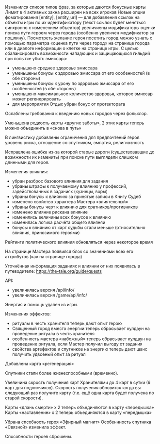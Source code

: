 
Изменился список типов фраз, за которые даются бонусные карты
Лимит в 4 активных закна расширен на всех игроков
Новые опции фоматирования [entity], [entity_url] — для добавления ссылок на объекты игры по их идентификатору (текст ссылок будет меняться синхронно с изменением объектов)
увеличиены модификаторы оценки поиска пути героем через города (особенно увеличен модификатор за пошлину). Посмотреть желание героя посетить город можно узнать с помощью параметра «оценка пути через город» на странице города или в диалоге информации о клетке на странице игры.
С целью сбалансировать возможности нападющих и защищающихся гильдий при попытке убить эмиссара:

- уменьшено среднее здоровье эмиссара
- уменьшены бонусы к здоровью эмиссара от его особенностей (в обе стороны)
- уменьшены бонусы к урону по здоровью эмиссара от его особенностей (в обе стороны)
- уменьшено максимальное количество здоровья, которое эмиссар может регенерировать
- для мероприятия Отдых убран бонус от протектората

Ослаблены требования к введению новых городов через фольклор.

Уменьшена редкость карты «другие заботы», 2 этих карты теперь можно объединить в «снова в путь»

В лингвистику добавлены ограничения для предпочтений героя: уровень риска, отношение со спутником, эмпатия, религиозность

Исправлена ошибка из-за которой старые дороги (существовавшие до возмжности их изменить) при поиске пути выглядели слишком длинными для героя.

Изменения влияния:

- убран разброс базового влияния для задания
- убраны штрафы к получаемому влиянию у профессий, задействованных в заданиях (кузнецы, воры)
- убраны бонусы к влиянию за принятые записи в Книгу Судеб
- изменено свойство характера Мастера «влиятельный»
- убраны бонусы черт к влиянию для сратников/противников
- изменено влияние рискана влияние
- изменились величины всех бонусов к влиянию
- изменилась логика расчёта общего влияняи
- бонусы к влиянию от карт судьбы стали меньше (относительно влияния, приносимого героями)

Рейтинги политического влияния обновляться через некоторое время

На странице Мастера появился блок со значениями всех его аттрибутов (как на странице города)

Уточнённая информация заданиях и влиянии от них появилась в путеводителе: https://the-tale.org/guide/quests

API:

- увеличилась версия /api/info/
- увеличилась версия /game/api/info/

Энергия и помощь удален из игры.

Изменения эффектов:

- ритуалы в честь хранителя теперь дают опыт герою
- Священный город вместо энергии теперь сбрасывает кулдаун на проведение ритуала в честь хранителя
- особенность мастера «набожный» теперь сбрасывает кулдаун на проведение ритуала, если Мастер получил выгоду от задания
- свойства артефактов и спутников на энергию теперь дают шанс получить удвоеный опыт за ритуал

Добавлена карта «регенерация»

Спутники стали более жизнеспособными (временно).

Увеличина скрость получения карт Хранителями до 4 карт в сутки (6 карт для подписчиков). Скорость получения обновится когда вы следующий раз получите карту (т.е. ещё одна карта будет получена по старой скорости).

Карты «длань смерти» х 2 теперь объединяются в карту «передышка»
Карты «наставление» х 2 теперь объединяются в карту «передышка»

Убрана спсобность героя «Эфирный магнит»
Особеннность спутника «Связной» изменила эффект.

Способности героев сброшены.